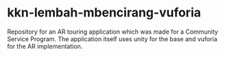 # kkn-lembah-mbencirang-vuforia
Repository for an AR touring application which was made for a Community Service Program. The application itself uses unity for the base and vuforia for the AR implementation. 
